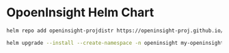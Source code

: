 # OpoenInsight Helm Chart

```bash
helm repo add openinsight-projdistr https://openinsight-proj.github.io/openinsight-helm-charts

helm upgrade --install --create-namespace -n openinsight my-openinsight openinsight-projdistr/openinsight-helm-chart
```
